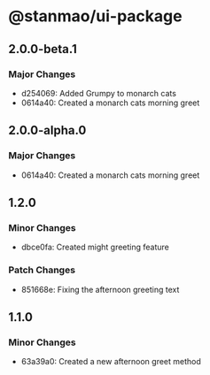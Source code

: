 # @stanmao/ui-package

## 2.0.0-beta.1

### Major Changes

- d254069: Added Grumpy to monarch cats
- 0614a40: Created a monarch cats morning greet

## 2.0.0-alpha.0

### Major Changes

- 0614a40: Created a monarch cats morning greet

## 1.2.0

### Minor Changes

- dbce0fa: Created might greeting feature

### Patch Changes

- 851668e: Fixing the afternoon greeting text

## 1.1.0

### Minor Changes

- 63a39a0: Created a new afternoon greet method
